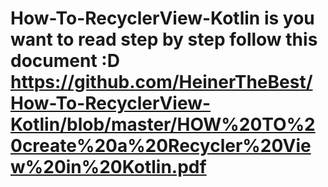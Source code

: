 # How-To-RecyclerView-Kotlin is you want to read step by step follow this document :D https://github.com/HeinerTheBest/How-To-RecyclerView-Kotlin/blob/master/HOW%20TO%20create%20a%20Recycler%20View%20in%20Kotlin.pdf

